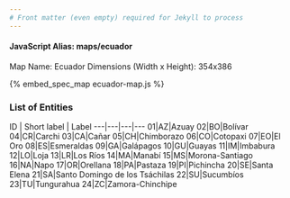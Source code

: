 ```yaml
---
# Front matter (even empty) required for Jekyll to process
---
```


#### JavaScript Alias: maps/ecuador

Map Name: Ecuador
Dimensions (Width x Height): 354x386



{% embed_spec_map ecuador-map.js %}

### List of Entities

ID | Short label | Label
---|---|---|---
01|AZ|Azuay
02|BO|Bolívar
04|CR|Carchi
03|CA|Cañar
05|CH|Chimborazo
06|CO|Cotopaxi
07|EO|El Oro
08|ES|Esmeraldas
09|GA|Galápagos
10|GU|Guayas
11|IM|Imbabura
12|LO|Loja
13|LR|Los Ríos
14|MA|Manabí
15|MS|Morona-Santiago
16|NA|Napo
17|OR|Orellana
18|PA|Pastaza
19|PI|Pichincha
20|SE|Santa Elena
21|SA|Santo Domingo de los Tsáchilas
22|SU|Sucumbíos
23|TU|Tungurahua
24|ZC|Zamora-Chinchipe

